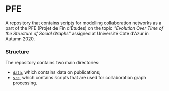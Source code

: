# PFE

A repository that contains scripts for modelling collaboration networks 
as a part of the PFE (Projet de Fin d'Études) on the topic 
_"Evolution Over Time of the Structure of Social Graphs"_ 
assigned at Université Côte d'Azur in Autumn 2020.

### Structure

The repository contains two main directories:

* [`data`](data), which contains data on publications;
* [`src`](src), which contains scripts that are used for collaboration graph processing.
